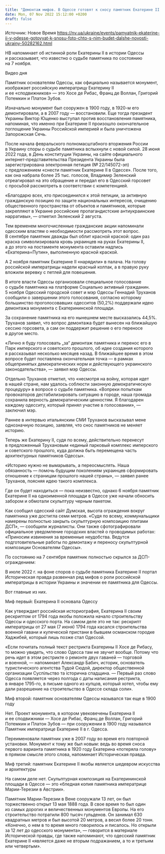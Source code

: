 ```yaml
---
title: "Демонтаж мифов. В Одессе готовят к сносу памятник Екатерине II: что с ним будет дальше — фотогалерея"
date: Mon, 07 Nov 2022 15:12:00 +0200
draft: false
---
```

Источник: Новое Время https://nv.ua/ukraine/events/pamyatnik-ekaterine-ii-v-odesse-gotovyat-k-snosu-foto-chto-s-nim-budet-dalshe-novosti-ukrainy-50282162.html


 НВ напоминает об истинной роли Екатерины II в истории Одессы и рассказывает, что известно о судьбе памятника по состоянию на 7 ноября.

 Видео дня   

Памятник основателям Одессы, как официально называется монумент, изображает российскую императрицу Екатерину II и ее «сподвижников» — это Хосе де Рибас, Франц де Воллан, Григорий Потемкин и Платон Зубов.

Изначально монумент был сооружен в 1900 году, в 1920-м его демонтировали, а в 2007 году — восстановили. Еще тогда президент Украины Виктор Ющенко выступал против восстановления памятника, напоминая, что именно при Екатерине II произошло окончательное поглощение Украины Российской империей и была уничтожена Запорожская Сечь.

После начала февральского полномасштабного вторжения России в Украину споры о судьбе памятника вспыхнули с новой силой. 28 июня 2022 года, в День конституции Украины, на сайте официального интернет-представительства Президента Украины была зарегистрирована электронная петиция (№ 22/145072-эп) с предложением «снести памятник Екатерине II в Одессе». После того, как она набрала более 25 тыс. голосов, Владимир Зеленский отреагировал на это обращение и передал его в Одесский горсовет с просьбой рассмотреть в соответствии с компетенцией.

«Благодарю всех, кто присоединился к этой петиции, за активную гражданскую позицию по защите национальных интересов, очищению общественного пространства от объектов и памятников, которые закрепляют в Украине российские пропагандистские антиукраинские нарративы», — отметил Зеленский 2 августа.

Тем временем многочисленные гражданские акции напоминали одесским властям о необходимости рассмотреть этот вопрос. В сентябре памятник дважды был облит красной краской: один раз краска символизировала кровь украинцев на руках Екатерины II, а до этого на постаменте монумента оставили надпись «Екатерина=Путин», выполненную красной краской.

А 2 ноября памятник Екатерине II «нарядили» в палача. На голову российской императрицы надели красный колпак, а в правую руку вложили веревку с петлей для повешения.

В итоге власти Одессы организовали специальное голосование о судьбе памятника на платформе Социально активный гражданин. 5 ноября Одесский городской совет и мэр Одессы Геннадий Труханов сообщили о завершении этого голосования, согласно которому большинство проголосовавших одесситов (50,2%) поддержали идею демонтажа монумента с Екатерининской площади.

За сохранение памятника на его нынешнем месте высказались 44,5%. Труханов заявил, что вопрос демонтажа будет вынесен на ближайшую сессию горсовета, а сам он поддержит решение о его переносе в другое место.

«Лично я буду голосовать „за“ демонтаж памятника и перенос его в Парк имперского и советского прошлого, об идее создания которого я рассказывал несколько месяцев назад. В ближайшее время в этом вопросе будет поставлена окончательная точка — в рамках общепринятых демократических норм и действующего украинского законодательства», — заявил мэр Одессы.

Отдельно Труханов отметил, что «несмотря на войну, которая идет в нашей стране, нам удалось соблюсти законную демократическую процедуру» в вопросе о судьбе памятника. «Вопреки попыткам провокаторов дестабилизировать ситуацию в городе, наша громада сохранила верность демократическим ценностям. Я благодарен каждому одесситу, который принял участие в голосовании», — заключил мэр.

Раннее в интервью итальянским СМИ Труханов высказывал мене однозначную позицию, заявляя, что снос памятников не меняет историю.

Теперь же Екатерину II, судя по всему, действительно перенесут в предложенный Трухановым «единый парковый комплекс имперского и советского прошлого, куда должна быть перемещена часть архитектурных памятников Одессы».

«Историю нужно не вымарывать, а переосмыслять. Наша обязанность — помочь будущим поколениям украинцев сформировать отношение к страницам прошлого нашей страны», — заявил ранее Труханов, поясняя идею такого комплекса.

Где он будет находиться — пока неизвестно, однако 6 ноября памятник Екатерине II на одноименной площади в Одессе уже начали обносить забором и обмотали скульптуру черным пакетом. 

Как сообщил одесский сайт Думская, высота ограждения вокруг памятника уже достигла семи метров. «Судя по всему, коммунальщики намерены полностью закрыть скульптурную композицию плитами ДСП», — сообщили журналисты. Они также сфотографировали официальное уведомление городских властей о проводимых работах: «Приносим извинения за временные неудобства. Ведутся подготовительные работы по демонтажу и переносу скульптурной композиции Основателям Одессы».

По состоянию на 7 сентября памятник полностью скрылся за ДСП-ограждением:



В июле 2022 г. на фоне споров о судьбе памятника Екатерине II портал Историческая правда развенчал ряд мифов о роли российской императрицы в истории Украины и значении ее памятника для Одессы.

Вот главные из них.

Миф первый: Екатерина II основала Одессу

Как утверждает российская историография, Екатерина II своим рескриптом от 1794 года якобы положила начало строительству Одессы и одесского порта. На самом деле это не так: рескрипт императрицы от 27 мая (7 июня) 1794 года касался строительства военной гавани и купеческой пристани в бывшем османском городке Хаджибей, который лишь позже стал Одессой.

«Если почитать полный текст рестрикта Екатерины ІІ Хосе де Рибасу, то можно увидеть, что слово Одесса там не звучит вообще. Потому что речь идет в этом рестрикте о ремонте двух гаваней — торговой и военной, — напоминает Александр Бабич, историк, основатель туристического агентства Тудой Сюдой, директор общественной организации Суспільство та історична спадщина. — Первый раз слово Одесса появляется через полгода с даты написания рестрикта, в январе 1795-го, в письме одного из купцов, который хотел, чтобы ему дали разрешение на строительство в Одессе склада соли».

Миф второй: памятник основателям Одессы назывался так еще в 1900 году

Нет. Проект монумента, в котором увековечены Екатерина II и ее сподвижники — Хосе де Рибас, Франц де Воллан, Григорий Потемкин и Платон Зубов — при сооружении в 1900 году назывался Памятник императрице Екатерине II в г. Одесса.

Переименовали памятник уже в 2007 году во время его повторной установки. Монумент к тому же был новым: ведь во время сноса первого варианта памятника в 1920 году Екатерина «потеряла голову» в прямом смысле этого слова, напоминает Историческая правда.

Миф третий: памятник Екатерине II якобы является шедевром искусства и архитектуры

На самом деле нет. Скульптурная композиция на Екатерининской площади в Одессе — это «бледная копия памятника императрице Марии-Терезии в Австрии».

Памятник Марии-Терезии в Вене сооружали 13 лет, он был торжественно открыт 13 мая 1888 года. В свое время то был один из самых дорогих и величественных монументов Европы. На его строительство потратили 800 тысяч гульденов. Он занимал 630 квадратных метров и был высотой 20 метров, а весил более 20 тонн. «Конечно, о нем в то время много говорилось и писалось. Но открыли за 12 лет до одесского монумента», — говорится в материале Исторической правды, где также напоминают, что одесский памятник Екатерине II «является даже не вторым подражанием, а то и третьим или четвертым».
